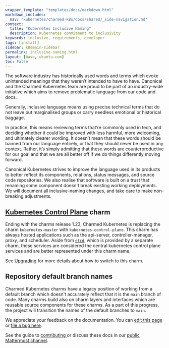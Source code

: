 ```yaml
---
wrapper_template: "templates/docs/markdown.html"
markdown_includes:
  nav: "kubernetes/charmed-k8s/docs/shared/_side-navigation.md"
context:
  title: "Kubernetes Inclusive Naming"
  description: Kubernetes commitment to inclusivity 
keywords: inclusive, requirements, developer 
tags: [install]
sidebar: k8smain-sidebar 
permalink: inclusive-naming.html 
layout: [base, ubuntu-com]
toc: False
---
```


The software industry has historically used words and terms which evoke
unintended meanings that they weren’t intended to have to have. Canonical and
the Charmed Kubernetes team are proud to be part of an industry-wide initiative
which aims to remove problematic language from our code and docs.

Generally, inclusive language means using precise technical terms that do not
leave out marginalised groups or carry needless emotional or historical baggage.

In practice, this means reviewing terms that’re commonly used in tech, and
deciding whether it could be improved with less harmful, more welcoming, and
ultimately clearer wording. It doesn’t mean that these words should be banned
from our language entirely, or that they should never be used in any context.
Rather, it’s simply admitting that these words are counterproductive for our
goal and that we are all better off if we do things differently moving forward.

Canonical Kubernetes strives to improve the language used in its products to
better reflect its components, relations, status messages, and source code
repositories. We also realise that software is built on a trust that renaming
some component doesn't break existing working deployments. We will document all
inclusive-naming changes, and take care to make non-breaking adjustments.



## [Kubernetes Control Plane][kubernetes-control-plane] charm

Ending with the charms release 1.23, Charmed Kubernetes is replacing the charm
`kubernetes-master` with `kubernetes-control-plane`. This charm has always
hosted applications such as the api-server, controller-manager, proxy, and
scheduler. Aside from [`etcd`][etcd], which is provided by a separate charm,
these services are considered the central kubernetes control plane services and
are better represented under this charm name.

See [Upgrading](upgrading) for more details about how to switch to this charm.

## Repository default branch names

Charmed Kubernetes charms have a legacy position of working from a default
branch which doesn't accurately reflect that it is the `main` branch of code.
Many charms build also on charm layers and interfaces which are reusable source
components for these charms. As a part of this progress, the project will
transition the names of the default branches to `main`.


<!-- IMAGES -->



<!-- LINKS -->

[LXD-image]: https://documentation.ubuntu.com/lxd/en/latest/images/
[kubernetes-control-plane]: https://charmhub.io/kubernetes-control-plane/docs
[etcd]: /kubernetes/charmed-k8s/docs/charm-etcd
[upgrading]: /kubernetes/charmed-k8s/docs/upgrading

<!-- FEEDBACK -->
<div class="p-notification--information">
  <div class="p-notification__content">
    <p class="p-notification__message">
      We appreciate your feedback on the documentation. You can
      <a href="https://github.com/charmed-kubernetes/kubernetes-docs/edit/main/pages/k8s/inclusive-naming.md" >edit this page</a>
    or
    <a href="https://github.com/charmed-kubernetes/kubernetes-docs/issues/new">file a bug here</a>.</p>
    <p>See the guide to <a href="/kubernetes/charmed-k8s/docs/how-to-contribute"> contributing </a> or discuss these docs in our <a href="https://chat.charmhub.io/charmhub/channels/kubernetes"> public Mattermost channel</a>.</p>
  </div>
</div>
